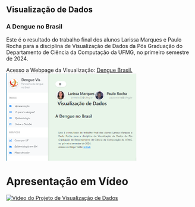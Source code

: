 <div class="container">
  <!-- <img src="img/dcc_ufmg.png" class="custom-image img-fluid" style="width:30%" alt="DCC-UFMG">-->
  <h2 class="custom-title">Visualização de Dados</h2>
</div>
    <h3 class="mt-5">A Dengue no Brasil</h3>
     <p>Este é o resultado do trabalho final dos alunos Larissa Marques e Paulo Rocha para a disciplina de Visualização de Dados da Pós Graduação do Departamento de Ciência da Computação da UFMG, no primeiro semestre de 2024.</p>
  <p class="fw-bold">Acesso a Webpage da Visualização: <a href="https://html-du05.onrender.com/" class="text-primary" target="_blank">
 Dengue Brasil.
 <img src="site.png" width="350" style="display:block"> 
 </a>


 
 # Apresentação em Vídeo

[![Vídeo do Projeto de Visualização de Dados](http://img.youtube.com/vi/INHLQUKVRoM/0.jpg)](https://youtu.be/INHLQUKVRoM)

